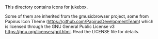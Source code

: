 This directory contains icons for jukebox.

Some of them are inherited from the gmusicbrowser project, some from Papirus
Icon Theme (<https://github.com/PapirusDevelopmentTeam>) which is licensed
through the GNU General Public License v3 <https://gnu.org/licenses/gpl.html>.
Read the LICENSE file for details.
